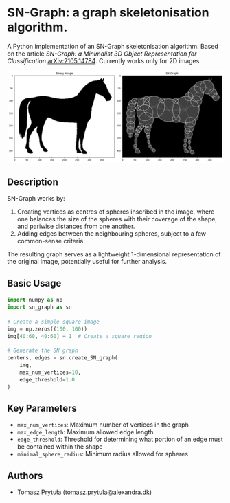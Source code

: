 # SN-Graph: a graph skeletonisation algorithm.

A Python implementation of an SN-Graph skeletonisation algorithm. Based on the article *SN-Graph: a Minimalist 3D Object Representation for Classification* [arXiv:2105.14784](https://arxiv.org/abs/2105.14784). Currently works only for 2D images.


![Example of a binary image and the skeletal graph](/assets/horse_graph.png "SN-graph generated out of an scikit-image's horse image.")

## Description

SN-Graph works by:

1. Creating vertices as centres of spheres inscribed in the image, where one balances the size of the spheres with their coverage of the shape, and pariwise distances from one another.
3. Adding edges between the neighbouring spheres, subject to a few common-sense criteria.

The resulting graph serves as a lightweight 1-dimensional representation of the original image, potentially useful for further analysis.

## Basic Usage

```python
import numpy as np
import sn_graph as sn

# Create a simple square image
img = np.zeros((100, 100))
img[40:60, 40:60] = 1  # Create a square region

# Generate the SN graph
centers, edges = sn.create_SN_graph(
    img,
    max_num_vertices=10,
    edge_threshold=1.0
)

```

## Key Parameters

- `max_num_vertices`: Maximum number of vertices in the graph
- `max_edge_length`: Maximum allowed edge length
- `edge_threshold`: Threshold for determining what portion of an edge must be contained within the shape
- `minimal_sphere_radius`: Minimum radius allowed for spheres

## Authors
- Tomasz Prytuła (<tomasz.prytula@alexandra.dk>)
